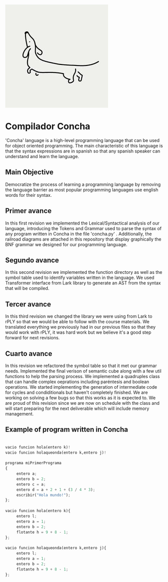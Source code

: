 ![alt text](https://github.com/gabrielacorona/compilador-concha/blob/main/misc/Logo.jpeg)
# Compilador Concha
'Concha' language is a high-level programming language that can be used for object oriented programming. The main characteristic of this language is that the syntax expressions are in spanish so that any spanish speaker can understand and learn the language.

## Main Objective
Democratize the process of learning a programming language by removing the language barrier as most popular programming languages use english words for their syntax.

## Primer avance
In this first revision we implemented the Lexical/Syntactical analysis of our language, introducing the Tokens and Grammar used to parse the syntax of any program written in Concha in the file 'concha.py' . Additionally, the railroad diagrams are attached in this repository that display graphically the BNF grammar we designed for our programming language.

## Segundo avance
In this second revision we implemented the function directory as well as the symbol table used to identify variables written in the language. We used Transformer interface from Lark library to generate an AST from the syntax that will be compiled.

## Tercer avance
In this third revision we changed the library we were using from Lark to rPLY so that we would be able to follow with the course materials. We translated everything we previously had in our previous files so that they would work with rPLY, it was hard work but we believe it's a good step forward for next revisions.

## Cuarto avance
In this revision we refactored the symbol table so that it met our grammar needs. Implemented the final verison of semantic cube along with a few util functions to help the parsing process. We implemented a quadruples class that can handle complex oeprations including paréntesis and boolean operations.
 We started implementing the generation of intermediate code for cycles and condiditionals but haven't completely finished. We are working on solving a few bugs so that this works as it is expected to. We are proud of this revision since we are now on schedule with the class and will start preparing for the next deliverable which will include memory management.

## Example of program written in Concha
```python

vacio funcion hola(entero k)!
vacio funcion holaqueonda(entero k,entero j)!

programa miPrimerPrograma
{    
     entero a;
     entero b = 2;
     entero c = a;
     entero d = a + 2 + 1 + (3 / 4 * 3);
     escribir("Hola mundo!");
};

vacio funcion hola(entero k){
     entero l;
     entero a = 1;
     entero b = 2;
     flotante h = 9 + 8 - 1;
};

vacio funcion holaqueonda(entero k,entero j){
     entero l;
     entero a = 1;
     entero b = 2;
     flotante h = 9 + 8 - 1;
};